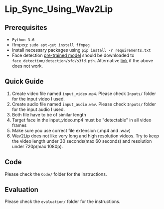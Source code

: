 # Lip_Sync_Using_Wav2Lip
 
Prerequisites
-------------
- `Python 3.6` 
- ffmpeg: `sudo apt-get install ffmpeg`
- Install necessary packages using `pip install -r requirements.txt`
- Face detection [pre-trained model](https://www.adrianbulat.com/downloads/python-fan/s3fd-619a316812.pth) should be downloaded to `face_detection/detection/sfd/s3fd.pth`. Alternative [link](https://iiitaphyd-my.sharepoint.com/:u:/g/personal/prajwal_k_research_iiit_ac_in/EZsy6qWuivtDnANIG73iHjIBjMSoojcIV0NULXV-yiuiIg?e=qTasa8) if the above does not work.

## Quick Guide
1. Create video file named `input_video.mp4`. Please check `Inputs/` folder for the input video I used.
2. Create audio file named `input_audio.wav`. Please check `Inputs/` folder for the input audio I used.
3. Both file have to be of similar length
4. Target face in the input_video.mp4 must be "detectable" in all video frames
5. Make sure you use correct file extension (.mp4 and .wav)
6. Wav2Lip does not like very long and high resolution videos. Try to keep the video length under 30 seconds(max 60 seconds) and resolution under 720p(max 1080p).

Code
----------
Please check the `Code/` folder for the instructions.


Evaluation
----------
Please check the `evaluation/` folder for the instructions.